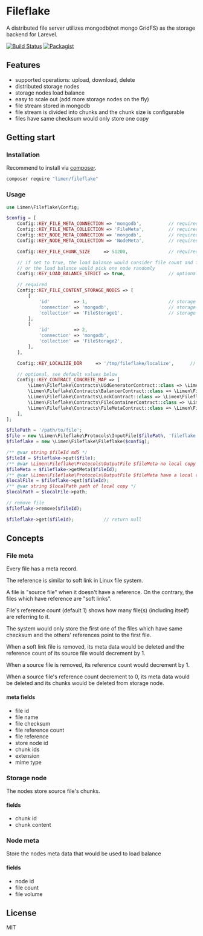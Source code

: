 # Fileflake

A distributed file server utilizes mongodb(not mongo GridFS) as the storage backend for Larevel.

[![Build Status](https://travis-ci.org/limen/fileflake.svg?branch=master)](https://travis-ci.org/limen/fileflake)
[![Packagist](https://img.shields.io/packagist/l/limen/fileflake.svg?maxAge=2592000)](https://packagist.org/packages/limen/fileflake)

## Features
+ supported operations: upload, download, delete
+ distributed storage nodes
+ storage nodes load balance
+ easy to scale out (add more storage nodes on the fly)
+ file stream stored in mongodb
+ file stream is divided into chunks and the chunk size is configurable
+ files have same checksum would only store one copy

## Getting start

### Installation

Recommend to install via [composer](https://getcomposer.org/ "").

```bash
composer require "limen/fileflake"
```

### Usage

```php
use Limen\Fileflake\Config;

$config = [
    Config::KEY_FILE_META_CONNECTION => 'mongodb',          // required, file meta connection
    Config::KEY_FILE_META_COLLECTION => 'FileMeta',         // required, file meta collection
    Config::KEY_NODE_META_CONNECTION => 'mongodb',          // required, node meta connection
    Config::KEY_NODE_META_COLLECTION => 'NodeMeta',         // required, node meta collection

    Config::KEY_FILE_CHUNK_SIZE     => 51200,               // required, chunk size in byte

    // if set to true, the load balance would consider file count and file volume of each storage node,
    // or the load balance would pick one node randomly
    Config::KEY_LOAD_BALANCE_STRICT => true,                // optional, default value is false

    // required
    Config::KEY_FILE_CONTENT_STORAGE_NODES => [
        [
            'id'         => 1,                              // storage node id, should be unique and unmodifiable
            'connection' => 'mongodb',                      // storage node connection
            'collection' => 'FileStorage1',                 // storage node collection
        ],
        [
            'id'         => 2,
            'connection' => 'mongodb',
            'collection' => 'FileStorage2',
        ],
    ],

    Config::KEY_LOCALIZE_DIR     => '/tmp/fileflake/localize',      // required, the temp local files stored in this directory

    // optional, see default values below
    Config::KEY_CONTRACT_CONCRETE_MAP => [
        \Limen\Fileflake\Contracts\UidGeneratorContract::class => \Limen\Fileflake\Support\UidGenerator::class,
        \Limen\Fileflake\Contracts\BalancerContract::class => \Limen\Fileflake\LoadBalancer::class,
        \Limen\Fileflake\Contracts\LockContract::class => \Limen\Fileflake\Lock\RedLock::class,
        \Limen\Fileflake\Contracts\FileContainerContract::class => \Limen\Fileflake\FileContainer::class,
        \Limen\Fileflake\Contracts\FileMetaContract::class => \Limen\Fileflake\Storage\FileMetaStorage::class,
    ],
];

$filePath = '/path/to/file';
$file = new \Limen\Fileflake\Protocols\InputFile($filePath, 'fileflake.png', filesize($filePath), 'png', 'image/png');
$fileflake = new \Limen\Fileflake\Fileflake($config);

/** @var string $fileId md5 */
$fileId = $fileflake->put($file);
/** @var \Limen\Fileflake\Protocols\OutputFile $fileMeta no local copy */
$fileMeta = $fileflake->getMeta($fileId);
/** @var \Limen\Fileflake\Protocols\OutputFile $fileMeta have a local copy */
$localFile = $fileflake->get($fileId);
/** @var string $localPath path of local copy */
$localPath = $localFile->path;

// remove file
$fileflake->remove($fileId);

$fileflake->get($fileId);           // return null
```

## Concepts 

### File meta

Every file has a meta record. 

The reference is similar to soft link in Linux file system. 

A file is "source file" when it doesn't have a reference. On the contrary, the files which have reference are "soft links".

File's reference count (default 1) shows how many file(s) (including itself) are referring to it.

The system would only store the first one of the files which have same checksum and the others' references point to the first file.

When a soft link file is removed, its meta data would be deleted and the reference count of its source file would decrement by 1.

When a source file is removed, its reference count would decrement by 1.

When a source file's reference count decrement to 0, its meta data would be deleted and its chunks would be deleted from storage node.

#### meta fields

+ file id
+ file name
+ file checksum
+ file reference count
+ file reference
+ store node id
+ chunk ids
+ extension
+ mime type

### Storage node

The nodes store source file's chunks.

#### fields

+ chunk id
+ chunk content

### Node meta

Store the nodes meta data that would be used to load balance

#### fields

+ node id
+ file count
+ file volume

## License

MIT